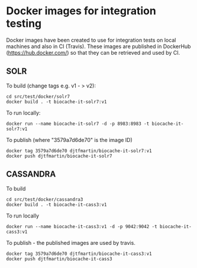 # Docker images for integration testing


Docker images have been created to use for integration tests on local machines 
and also in CI (Travis). These images are published in DockerHub (https://hub.docker.com/) so that they can be retrieved and used by CI.

## SOLR

To build (change tags e.g. v1 - > v2):

```
cd src/test/docker/solr7
docker build . -t biocache-it-solr7:v1
```

To run locally:

```
docker run --name biocache-it-solr7 -d -p 8983:8983 -t biocache-it-solr7:v1
```

To publish (where "3579a7d6de70" is the  image ID)
```
docker tag 3579a7d6de70 djtfmartin/biocache-it-solr7:v1
docker push djtfmartin/biocache-it-solr7

```


## CASSANDRA

To build

```
cd src/test/docker/cassandra3
docker build . -t biocache-it-cass3:v1
```

To run locally
```
docker run --name biocache-it-cass3:v1 -d -p 9042:9042 -t biocache-it-cass3:v1
```

To publish - the published images are used by travis. 
```
docker tag 3579a7d6de70 djtfmartin/biocache-it-cass3:v1
docker push djtfmartin/biocache-it-cass3

```

